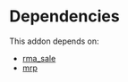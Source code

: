 # Dependencies

This addon depends on:

- [rma_sale](https://github.com/bringout/oca-technical)
- [mrp](https://github.com/bringout/oca-ocb-mrp/tree/c1b1f5f3bb9646c7ed5d778564c9842224f2be80/odoo-bringout-oca-ocb-mrp)
